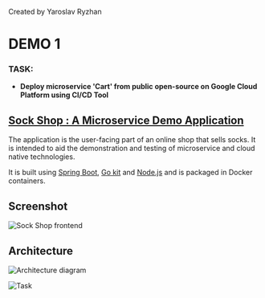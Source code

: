 Created by Yaroslav Ryzhan

# DEMO 1

### TASK: 
* **Deploy microservice 'Cart' from public open-source on Google Cloud Platform using CI/CD Tool**


## [Sock Shop : A Microservice Demo Application](https://github.com/microservices-demo)

The application is the user-facing part of an online shop that sells socks. It is intended to aid the demonstration and testing of microservice and cloud native technologies.

It is built using [Spring Boot](http://projects.spring.io/spring-boot/), [Go kit](http://gokit.io) and [Node.js](https://nodejs.org/) and is packaged in Docker containers.

## Screenshot

![Sock Shop frontend](https://github.com/microservices-demo/microservices-demo.github.io/raw/master/assets/sockshop-frontend.png)

## Architecture

![Architecture diagram](https://github.com/ryzhan/Tasks_DevOps_SoftServe/tree/master/DEMO1_TERRAFORM/images/Architecture.png  "Architecture")



![Task](https://github.com/ryzhan/Tasks_DevOps_SoftServe/tree/master/DEMO1_TERRAFORM/images/Task.jpg  "Task image")
